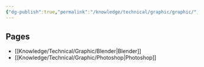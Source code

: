 ```yaml
---
{"dg-publish":true,"permalink":"/knowledge/technical/graphic/graphic/","noteIcon":""}
---
```


## Pages

- [[Knowledge/Technical/Graphic/Blender\|Blender]]
- [[Knowledge/Technical/Graphic/Photoshop\|Photoshop]]

